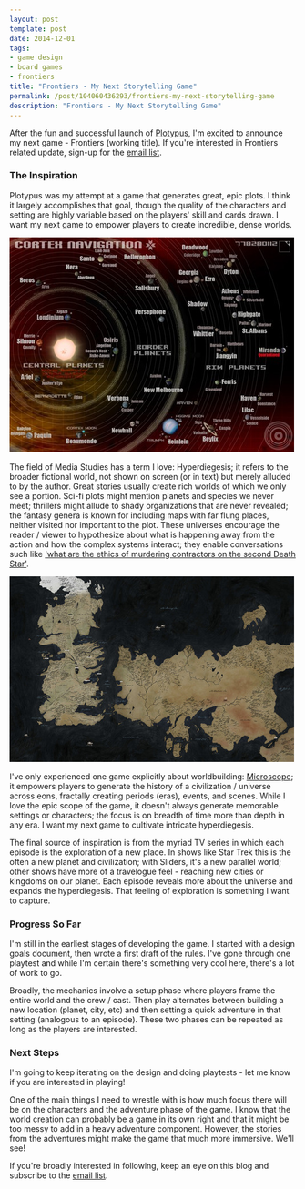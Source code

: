 ```yaml
---
layout: post
template: post
date: 2014-12-01
tags:
- game design
- board games
- frontiers
title: "Frontiers - My Next Storytelling Game"
permalink: /post/104060436293/frontiers-my-next-storytelling-game
description: "Frontiers - My Next Storytelling Game"
---
```

After the fun and successful launch of [Plotypus](http://plotypus.com/), I'm excited to announce my next game - Frontiers (working title). If you're interested in Frontiers related update, sign-up for the [email list](http://eepurl.com/cvSa2f).

### The Inspiration
Plotypus was my attempt at a game that generates great, epic plots. I think it largely accomplishes that goal, though the quality of the characters and setting are highly variable based on the players' skill and cards drawn. I want my next game to empower players to create incredible, dense worlds.

![](/images/a0d2a60a0dd290af841c6248862ac32a867625378826c0208ec765d08f1f11f7.jpg)

The field of Media Studies has a term I love: Hyperdiegesis; it refers to the broader fictional world, not shown on screen (or in text) but merely alluded to by the author. Great stories usually create rich worlds of which we only see a portion. Sci-fi plots might mention planets and species we never meet; thrillers might allude to shady organizations that are never revealed; the fantasy genera is known for including maps with far flung places, neither visited nor important to the plot. These universes encourage the reader / viewer to hypothesize about what is happening away from the action and how the complex systems interact; they enable conversations such like ['what are the ethics of murdering contractors on the second Death Star'](https://www.youtube.com/watch?v=iQdDRrcAOjA).

![](/images/5835124791cfde3933facb23d14c9e351c9651362ce238a3849d04eeb0366bbd.jpg)

I've only experienced one game explicitly about worldbuilding: [Microscope](http://www.lamemage.com/microscope/); it empowers players to generate the history of a civilization / universe across eons, fractally creating periods (eras), events, and scenes. While I love the epic scope of the game, it doesn't always generate memorable settings or characters; the focus is on breadth of time more than depth in any era. I want my next game to cultivate intricate hyperdiegesis.

The final source of inspiration is from the myriad TV series in which each episode is the exploration of a new place. In shows like Star Trek this is the often a new planet and civilization; with Sliders, it's a new parallel world; other shows have more of a travelogue feel - reaching new cities or kingdoms on our planet. Each episode reveals more about the universe and expands the hyperdiegesis. That feeling of exploration is something I want to capture.

### Progress So Far

I'm still in the earliest stages of developing the game. I started with a design goals document, then wrote a first draft of the rules. I've gone through one playtest and while I'm certain there's something very cool here, there's a lot of work to go.

Broadly, the mechanics involve a setup phase where players frame the entire world and the crew / cast. Then play alternates between building a new location (planet, city, etc) and then setting a quick adventure in that setting (analogous to an episode). These two phases can be repeated as long as the players are interested.

### Next Steps

I'm going to keep iterating on the design and doing playtests - let me know if you are interested in playing!

One of the main things I need to wrestle with is how much focus there will be on the characters and the adventure phase of the game. I know that the world creation can probably be a game in its own right and that it might be too messy to add in a heavy adventure component. However, the stories from the adventures might make the game that much more immersive. We'll see!

If you're broadly interested in following, keep an eye on this blog and subscribe to the [email list](http://eepurl.com/9Rc3b).